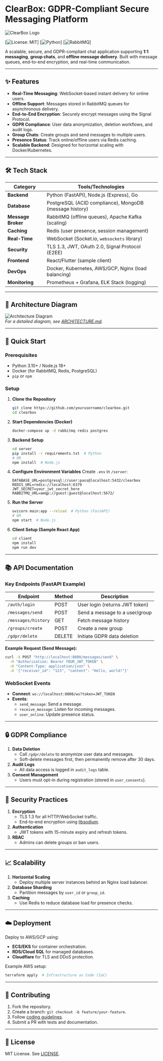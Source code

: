 # ClearBox: GDPR-Compliant Secure Messaging Platform
![ClearBox Logo](docs/Logo/Logo_white.png)

[![License: MIT](https://opensource.org/licenses/MIT)]
[![Python](https://python.org)]
[![RabbitMQ](https://www.rabbitmq.com/)]

A scalable, secure, and GDPR-compliant chat application supporting **1:1 messaging**, **group chats**, and **offline message delivery**. Built with message queues, end-to-end encryption, and real-time communication.

---

## ✨ Features

- **Real-Time Messaging**: WebSocket-based instant delivery for online users.
- **Offline Support**: Messages stored in RabbitMQ queues for asynchronous delivery.
- **End-to-End Encryption**: Securely encrypt messages using the Signal Protocol.
- **GDPR Compliance**: User data anonymization, deletion workflows, and audit logs.
- **Group Chats**: Create groups and send messages to multiple users.
- **Presence Status**: Track online/offline users via Redis caching.
- **Scalable Backend**: Designed for horizontal scaling with Docker/Kubernetes.

---

## 🛠 Tech Stack

| **Category**       | **Tools/Technologies**                                  |
|--------------------|--------------------------------------------------------|
| **Backend**       | Python (FastAPI), Node.js (Express), Go                 |
| **Database**      | PostgreSQL (ACID compliance), MongoDB (message history) |
| **Message Broker**| RabbitMQ (offline queues), Apache Kafka (scaling)      |
| **Caching**       | Redis (user presence, session management)               |
| **Real-Time**     | WebSocket (Socket.io, `websockets` library)            |
| **Security**      | TLS 1.3, JWT, OAuth 2.0, Signal Protocol (E2EE)        |
| **Frontend**      | React/Flutter (sample client)                           |
| **DevOps**        | Docker, Kubernetes, AWS/GCP, Nginx (load balancing)    |
| **Monitoring**    | Prometheus + Grafana, ELK Stack (logging)              |

---

## 📐 Architecture Diagram

![Architecture Diagram](docs/Plan_Diagram.drawio.png)  
*For a detailed diagram, see [ARCHITECTURE.md](./docs/ARCHITECTURE.md).*

---

## 🚀 Quick Start

### Prerequisites
- Python 3.10+ / Node.js 18+
- Docker (for RabbitMQ, Redis, PostgreSQL)
- `pip` or `npm`

### Setup

1. **Clone the Repository**
   ```bash
   git clone https://github.com/yourusername/clearbox.git
   cd clearbox
   ```

2. **Start Dependencies (Docker)**
   ```bash
   docker-compose up -d rabbitmq redis postgres
   ```

3. **Backend Setup**
   ```bash
   cd server
   pip install -r requirements.txt  # Python
   # OR
   npm install  # Node.js
   ```

4. **Configure Environment Variables**
   Create `.env` in `/server`:
   ```env
   DATABASE_URL=postgresql://user:pass@localhost:5432/clearbox
   REDIS_URL=redis://localhost:6379
   JWT_SECRET=your_jwt_secret_here
   RABBITMQ_URL=amqp://guest:guest@localhost:5672/
   ```

5. **Run the Server**
   ```bash
   uvicorn main:app --reload  # Python (FastAPI)
   # OR
   npm start  # Node.js
   ```

6. **Client Setup (Sample React App)**
   ```bash
   cd client
   npm install
   npm run dev
   ```

---

## 📚 API Documentation

### Key Endpoints (FastAPI Example)

| **Endpoint**        | **Method** | **Description**                     |
|---------------------|------------|-------------------------------------|
| `/auth/login`      | POST       | User login (returns JWT token)     |
| `/messages/send`   | POST       | Send a message to a user/group     |
| `/messages/history`| GET        | Fetch message history              |
| `/groups/create`   | POST       | Create a new group                 |
| `/gdpr/delete`     | DELETE     | Initiate GDPR data deletion        |

**Example Request (Send Message):**
```bash
curl -X POST "http://localhost:8000/messages/send" \
  -H "Authorization: Bearer YOUR_JWT_TOKEN" \
  -H "Content-Type: application/json" \
  -d '{"receiver_id": "123", "content": "Hello, world!"}'
```

### WebSocket Events

- **Connect**: `ws://localhost:8000/ws?token=JWT_TOKEN`
- **Events**:
  - `send_message`: Send a message.
  - `receive_message`: Listen for incoming messages.
  - `user_online`: Update presence status.

---

## 🔒 GDPR Compliance

1. **Data Deletion**  
   - Call `/gdpr/delete` to anonymize user data and messages.  
   - Soft-delete messages first, then permanently remove after 30 days.  
2. **Audit Logs**  
   - All data access is logged in `audit_logs` table.  
3. **Consent Management**  
   - Users must opt-in during registration (stored in `user_consents`).  

---

## 🔐 Security Practices

1. **Encryption**  
   - TLS 1.3 for all HTTP/WebSocket traffic.  
   - End-to-end encryption using [libsodium](https://github.com/jedisct1/libsodium).  
2. **Authentication**  
   - JWT tokens with 15-minute expiry and refresh tokens.  
3. **RBAC**  
   - Admins can delete groups or ban users.  

---

## 📈 Scalability

1. **Horizontal Scaling**  
   - Deploy multiple server instances behind an Nginx load balancer.  
2. **Database Sharding**  
   - Partition messages by `user_id` or `group_id`.  
3. **Caching**  
   - Use Redis to reduce database load for presence checks.  

---

## ☁️ Deployment

Deploy to AWS/GCP using:
- **ECS/EKS** for container orchestration.  
- **RDS/Cloud SQL** for managed databases.  
- **Cloudflare** for TLS and DDoS protection.  

Example AWS setup:
```bash
terraform apply  # Infrastructure as Code (IaC)
```

---

## 🤝 Contributing

1. Fork the repository.  
2. Create a branch: `git checkout -b feature/your-feature`.  
3. Follow [coding guidelines](./docs/CODING_STANDARDS.md).  
4. Submit a PR with tests and documentation.  

---

## 📜 License

MIT License. See [LICENSE](./LICENSE).
